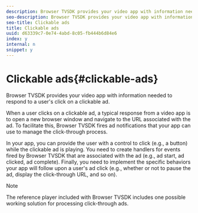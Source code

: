 ```yaml
---
description: Browser TVSDK provides your video app with information needed to respond to a user's click on a clickable ad.
seo-description: Browser TVSDK provides your video app with information needed to respond to a user's click on a clickable ad.
seo-title: Clickable ads
title: Clickable ads
uuid: d63339c7-0e74-4abd-8c05-fb444b6d84e6
index: y
internal: n
snippet: y
---
```


# Clickable ads{#clickable-ads}

Browser TVSDK provides your video app with information needed to respond to a user's click on a clickable ad.

When a user clicks on a clickable ad, a typical response from a video app is to open a new browser window and navigate to the URL associated with the ad. To facilitate this, Browser TVSDK fires ad notifications that your app can use to manage the click-through process.

In your app, you can provide the user with a control to click (e.g., a button) while the clickable ad is playing. You need to create handlers for events fired by Browser TVSDK that are associated with the ad (e.g., ad start, ad clicked, ad complete). Finally, you need to implement the specific behaviors your app will follow upon a user's ad click (e.g., whether or not to pause the ad, display the click-through URL, and so on). 

>[!NOTE]
>
>The reference player included with Browser TVSDK includes one possible working solution for processing click-through ads.

